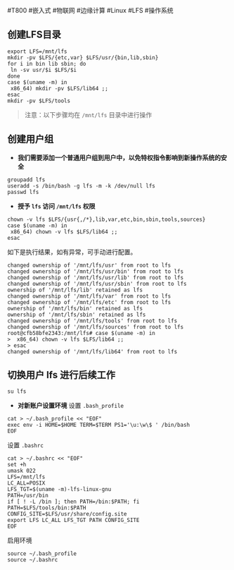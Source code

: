 #T800 #嵌入式 #物联网 #边缘计算 #Linux #LFS #操作系统 

## 创建LFS目录

~~~Shell
export LFS=/mnt/lfs
mkdir -pv $LFS/{etc,var} $LFS/usr/{bin,lib,sbin}
for i in bin lib sbin; do
 ln -sv usr/$i $LFS/$i
done
case $(uname -m) in
 x86_64) mkdir -pv $LFS/lib64 ;;
esac
mkdir -pv $LFS/tools
~~~

> 注意：以下步骤均在 `/mnt/lfs` 目录中进行操作

## 创建用户组

+ **我们需要添加一个普通用户组到用户中，以免特权指令影响到新操作系统的安全**
~~~Shell
groupadd lfs
useradd -s /bin/bash -g lfs -m -k /dev/null lfs
passwd lfs
~~~

+ **授予 `lfs` 访问 `/mnt/lfs` 权限**
~~~Shell
chown -v lfs $LFS/{usr{,/*},lib,var,etc,bin,sbin,tools,sources}
case $(uname -m) in
 x86_64) chown -v lfs $LFS/lib64 ;;
esac
~~~
如下是执行结果，如有异常，可手动进行配置。
~~~Shell
changed ownership of '/mnt/lfs/usr' from root to lfs
changed ownership of '/mnt/lfs/usr/bin' from root to lfs
changed ownership of '/mnt/lfs/usr/lib' from root to lfs
changed ownership of '/mnt/lfs/usr/sbin' from root to lfs
ownership of '/mnt/lfs/lib' retained as lfs
changed ownership of '/mnt/lfs/var' from root to lfs
changed ownership of '/mnt/lfs/etc' from root to lfs
ownership of '/mnt/lfs/bin' retained as lfs
ownership of '/mnt/lfs/sbin' retained as lfs
changed ownership of '/mnt/lfs/tools' from root to lfs
changed ownership of '/mnt/lfs/sources' from root to lfs
root@cfb58bfe2343:/mnt/lfs# case $(uname -m) in
>  x86_64) chown -v lfs $LFS/lib64 ;;
> esac
changed ownership of '/mnt/lfs/lib64' from root to lfs
~~~

## 切换用户 lfs 进行后续工作

~~~Shell
su lfs
~~~

+ **对新账户设置环境**
设置 `.bash_profile`
~~~Shell
cat > ~/.bash_profile << "EOF"
exec env -i HOME=$HOME TERM=$TERM PS1='\u:\w\$ ' /bin/bash
EOF
~~~
设置 `.bashrc`
~~~Shell
cat > ~/.bashrc << "EOF"
set +h
umask 022
LFS=/mnt/lfs
LC_ALL=POSIX
LFS_TGT=$(uname -m)-lfs-linux-gnu
PATH=/usr/bin
if [ ! -L /bin ]; then PATH=/bin:$PATH; fi
PATH=$LFS/tools/bin:$PATH
CONFIG_SITE=$LFS/usr/share/config.site
export LFS LC_ALL LFS_TGT PATH CONFIG_SITE
EOF
~~~
启用环境
~~~Shell
source ~/.bash_profile
source ~/.bashrc
~~~



